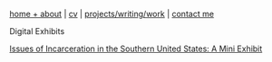 [home + about](https://bethanycayeradcliff.github.io/bethany/)  |     [cv](https://bethanycayeradcliff.github.io/bethany/cv.html)    |    [projects/writing/work](https://bethanycayeradcliff.github.io/bethany/projects.html)   |    [contact me](https://bethanycayeradcliff.github.io/bethany/contact.html)

Digital Exhibits

[Issues of Incarceration in the Southern United States: A Mini Exhibit](projects-and-work/incarceration-digital-exhibit.html)
